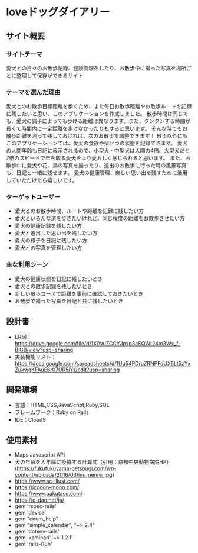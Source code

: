 # loveドッグダイアリー

## サイト概要
### サイトテーマ
愛犬との日々のお散歩記録、健康管理をしたり、お散歩中に撮った写真を場所ごとに整理して保存ができるサイト

### テーマを選んだ理由
愛犬とのお散歩目標距離を歩くため、また毎日お散歩距離やお散歩ルートを記録に残したいと思い、このアプリケーションを作成しました。
散歩時間は同じでも、愛犬の調子によっても歩ける距離は異なります。また、クンクンする時間が長くて時間内に一定距離を歩けなかったりもすると思います。
そんな時でもお散歩距離を測って残しておければ、次のお散歩で調整できます！
散歩以外にもこのアプリケーションでは、愛犬の食欲や排せつの状態を記録できます。
愛犬の人間年齢も日記に表示されるので、小型犬・中型犬は人間の4倍、大型犬だと7倍のスピードで年を取る愛犬をより愛おしく感じられると思います。
また、お散歩中に愛犬や花、鳥の写真を撮ったり、遠出のお散歩に行った時の風景写真も、日記と一緒に残せます。
愛犬の健康管理、楽しい思い出を残すために活用していただけたら嬉しいです。

### ターゲットユーザー
* 愛犬とのお散歩時間、ルートや距離を記録に残したい方
* 愛犬といろんな道を歩きたいけれど、同じ程度の距離をお散歩させたい方
* 愛犬の健康記録を残したい方
* 愛犬と遠出した思い出を残したい方
* 愛犬の様子を日記に残したい方
* 愛犬との写真を管理したい方

### 主な利用シーン
* 愛犬の健康状態を日記に残したいとき
* 愛犬との散歩記録を残したいとき
* 新しい散歩コースで距離を事前に確認しておきたいとき
* お散歩で撮った写真を日記と共に残したいとき

## 設計書
* ER図：https://drive.google.com/file/d/1XjYAIZCCYJpxp3aSQWt24m3Wx_f-BiGB/view?usp=sharing
* 実装機能リスト：https://docs.google.com/spreadsheets/d/1Uu54PDruZRNPFdUX5Lt5zYxZukwgKFAuE6r07UR5jYs/edit?usp=sharing


## 開発環境
* 言語：HTML,CSS,JavaScript,Ruby,SQL
* フレームワーク：Ruby on Rails
* IDE：Cloud9

## 使用素材
* Maps Javascript API
* 犬の年齢を人年齢に換算する計算式（引用：京都中央動物病院HP）
 (https://fukufukuyama-petsougi.com/wp-content/uploads/2016/03/inu_nenrei.jpg)
* https://www.ac-illust.com/
* https://icooon-mono.com/
* https://www.pakutaso.com/
* https://o-dan.net/ja/
* gem 'rspec-rails'
* gem 'devise'
* gem "enum_help"
* gem "simple_calendar", "~> 2.4"
* gem 'dotenv-rails'
* gem 'kaminari','~> 1.2.1'
* gem 'rails-i18n'

